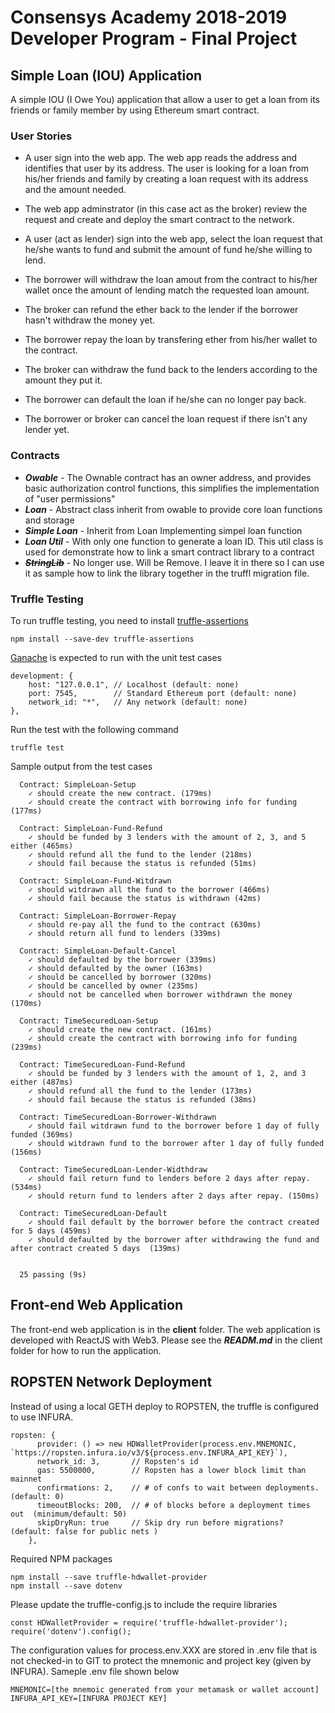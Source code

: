 # Consensys Academy 2018-2019 Developer Program - Final Project

## Simple Loan (IOU) Application
A simple IOU (I Owe You) application that allow a user to get a loan from its friends or family member by using Ethereum smart contract. 

### User Stories
* A user sign into the web app. The web app reads the address and identifies that user by its address. The user is looking for a loan from his/her friends and family by creating a loan request with its address and the amount needed.

* The web app adminstrator (in this case act as the broker) review the request and create and deploy the smart contract to the network.

* A user (act as lender) sign into the web app, select the loan request that he/she wants to fund and submit the amount of fund he/she willing to lend.

* The borrower will withdraw the loan amout from the contract to his/her wallet once the amount of lending match the requested loan amount.

* The broker can refund the ether back to the lender if the borrower hasn't withdraw the money yet.

* The borrower repay the loan by transfering ether from his/her wallet to the contract.

* The broker can withdraw the fund back to the lenders according to the amount they put it.

* The borrower can default the loan if he/she can no longer pay back.

* The borrower or broker can cancel the loan request if there isn't any lender yet.

### Contracts
* **_Owable_** - The Ownable contract has an owner address, and provides basic authorization control functions, this simplifies the implementation of "user permissions"
* **_Loan_** - Abstract class inherit from owable to provide core loan functions and storage
* **_Simple Loan_** - Inherit from Loan Implementing simpel loan function
* **_Loan Util_** - With only one function to generate a loan ID. This util class is used for demonstrate how to link a smart contract library to a contract
* ~~**_StringLib_**~~ - No longer use. Will be Remove. I leave it in there so I can use it as sample how to link the library together in the truffl migration file.

### Truffle Testing
To run truffle testing, you need to install [truffle-assertions](https://www.npmjs.com/package/truffle-assertions)

```
npm install --save-dev truffle-assertions
```

[Ganache](https://truffleframework.com/ganache) is expected to run with the unit test cases
```
development: {
    host: "127.0.0.1", // Localhost (default: none)
    port: 7545,        // Standard Ethereum port (default: none)
    network_id: "*",   // Any network (default: none)
},
```

Run the test with the following command
```
truffle test
```
Sample output from the test cases
```
  Contract: SimpleLoan-Setup
    ✓ should create the new contract. (179ms)
    ✓ should create the contract with borrowing info for funding (177ms)

  Contract: SimpleLoan-Fund-Refund
    ✓ should be funded by 3 lenders with the amount of 2, 3, and 5 either (465ms)
    ✓ should refund all the fund to the lender (218ms)
    ✓ should fail because the status is refunded (51ms)

  Contract: SimpleLoan-Fund-Witdrawn
    ✓ should witdrawn all the fund to the borrower (466ms)
    ✓ should fail because the status is withdrawn (42ms)

  Contract: SimpleLoan-Borrower-Repay
    ✓ should re-pay all the fund to the contract (630ms)
    ✓ should return all fund to lenders (339ms)

  Contract: SimpleLoan-Default-Cancel
    ✓ should defaulted by the borrower (339ms)
    ✓ should defaulted by the owner (163ms)
    ✓ should be cancelled by borrower (320ms)
    ✓ should be cancelled by owner (235ms)
    ✓ should not be cancelled when borrower withdrawn the money (170ms)

  Contract: TimeSecuredLoan-Setup
    ✓ should create the new contract. (161ms)
    ✓ should create the contract with borrowing info for funding (239ms)

  Contract: TimeSecuredLoan-Fund-Refund
    ✓ should be funded by 3 lenders with the amount of 1, 2, and 3 either (487ms)
    ✓ should refund all the fund to the lender (173ms)
    ✓ should fail because the status is refunded (38ms)

  Contract: TimeSecuredLoan-Borrower-Withdrawn
    ✓ should fail witdrawn fund to the borrower before 1 day of fully funded (369ms)
    ✓ should witdrawn fund to the borrower after 1 day of fully funded (156ms)

  Contract: TimeSecuredLoan-Lender-Widthdraw
    ✓ should fail return fund to lenders before 2 days after repay. (534ms)
    ✓ should return fund to lenders after 2 days after repay. (150ms)

  Contract: TimeSecuredLoan-Default
    ✓ should fail default by the borrower before the contract created for 5 days (459ms)
    ✓ should defaulted by the borrower after withdrawing the fund and after contract created 5 days  (139ms)


  25 passing (9s)
```

## Front-end Web Application
The front-end web application is in the **client** folder. The web application is developed with ReactJS with Web3. Please see the ***READM.md*** in the client folder for how to run the application.

## ROPSTEN Network Deployment
Instead of using a local GETH deploy to ROPSTEN, the truffle is configured to use INFURA.

```
ropsten: {
      provider: () => new HDWalletProvider(process.env.MNEMONIC, `https://ropsten.infura.io/v3/${process.env.INFURA_API_KEY}`),
      network_id: 3,       // Ropsten's id
      gas: 5500000,        // Ropsten has a lower block limit than mainnet
      confirmations: 2,    // # of confs to wait between deployments. (default: 0)
      timeoutBlocks: 200,  // # of blocks before a deployment times out  (minimum/default: 50)
      skipDryRun: true     // Skip dry run before migrations? (default: false for public nets )
    },
```

Required NPM packages
```
npm install --save truffle-hdwallet-provider
npm install --save dotenv
```
Please update the truffle-config.js to include the require libraries
```
const HDWalletProvider = require('truffle-hdwallet-provider');
require('dotenv').config();
```
The configuration values for process.env.XXX are stored in .env file that is not checked-in to GIT to protect the mnemonic and project key (given by INFURA).
Sameple .env file shown below
```
MNEMONIC=[the mnemoic generated from your metamask or wallet account]
INFURA_API_KEY=[INFURA PROJECT KEY]
```
